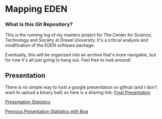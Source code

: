 # Mapping EDEN

### What is this Git Repository?
This is the running log of my masters project for The Center for Science, Technology and Society at Drexel University. It's a critical analysis and modification of the EDEN software package. 

Eventually, this will be organized into an archive that's more navigable, but for now it's all just going to hang out. Feel free to look around!

## Presentation

There is no simple way to host a google presentation on github (and I don't want to upload a binary ball) so here is a sharing link:
[Final
Presentation](https://docs.google.com/presentation/d/1rXYZGTO_U4YvGRAzj4-EnuBN5mZRaBvW7l-ffkdS5W4/edit?usp=sharing)

[Presentation Statistics](https://docs.google.com/spreadsheets/d/1fi5cNCA1mQgS8gZ7VL7MfalSXNQoD2pM1vC3uH18cNw/edit?usp=sharing)

[Previous Presentation Statistics with Bug](https://docs.google.com/spreadsheets/d/1T6A53YLC-vzIace2i83iNFVn5sgsF6zScf8-77MUwcw/edit?usp=sharing)
